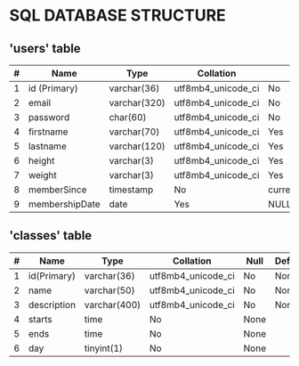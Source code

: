 # SQL DATABASE STRUCTURE

## 'users' table

|#|	Name | Type	| Collation	| Null | Default |
|-|------|------|-----------|------|---------|
1	|id (Primary)   |varchar(36)	  |utf8mb4_unicode_ci	  |No	    |None
2	|email	        |varchar(320)	  |utf8mb4_unicode_ci		|No	    |None
3	|password	      |char(60)	      |utf8mb4_unicode_ci		|No	    |None
4	|firstname	    |varchar(70)	  |utf8mb4_unicode_ci		|Yes	  |NULL
5	|lastname	      |varchar(120)	  |utf8mb4_unicode_ci		|Yes	  |NULL
6	|height	        |varchar(3)	    |utf8mb4_unicode_ci		|Yes	  |NULL
7	|weight	        |varchar(3)	    |utf8mb4_unicode_ci		|Yes	  |NULL
8	|memberSince	  |timestamp			                      |No	    |current_timestamp()
9	|membershipDate	|date			                            |Yes	  |NULL

## 'classes' table

|#|	Name | Type	| Collation	| Null | Default |
|-|------|------|-----------|------|---------|
1	|id(Primary)	  |varchar(36)	   |utf8mb4_unicode_ci		|No	    |None
2	|name	          |varchar(50)	   |utf8mb4_unicode_ci		|No	    |None
3	|description	  |varchar(400)	   |utf8mb4_unicode_ci		|No	    |None
4	|starts	        |time			                              |No	    |None
5	|ends	          |time			                              |No	    |None
6	|day	          |tinyint(1)			                        |No	    |None
